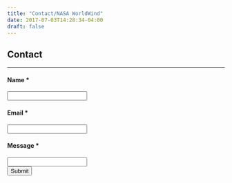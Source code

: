 ```yaml
---
title: "Contact/NASA WorldWind"
date: 2017-07-03T14:28:34-04:00
draft: false
---
```


## Contact

---

<html>
<body>
<form action="/php/contact-form-email.php" method="post">
<div class="controls">

  <div class="row">
    <div class="col-md-6">
      <div class="form-group">
        <h4>Name *</h4>
          <input type="text" name="name" class="form-control" required>
      </div>
    </div>
  </div>

  <div class="row">
    <div class="col-md-6">
      <div class="form-group">
        <h4>Email *</h4>
          <input type="text" name="email" class="form-control" required>
      </div>
    </div>
  </div>

  <div class="row">
    <div class="col-md-12">
      <div class="form-group">
        <h4>Message *</h4>
          <input type="text" name="message" class="form-control" required>
      </div>
    </div>
  </div>

  <input type="submit" value="Submit">

</div>
</form>


</body>
</html>